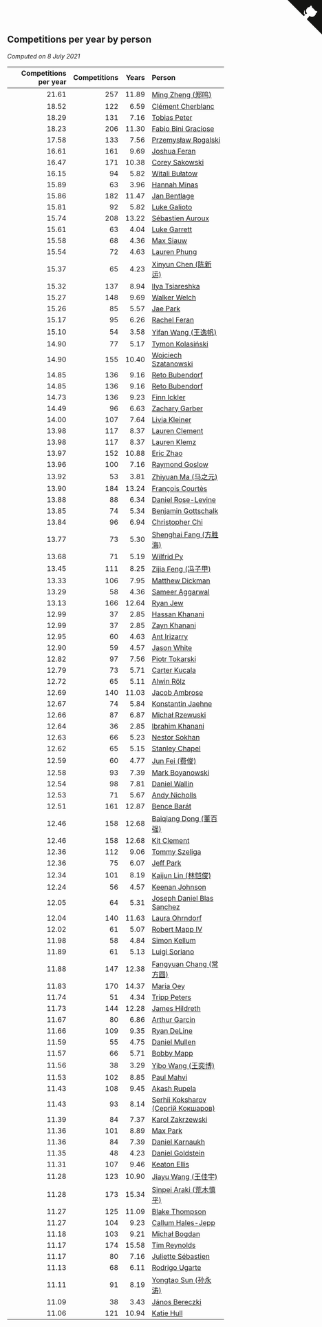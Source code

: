 ## Competitions per year by person

*Computed on  8 July 2021*

| Competitions per year | Competitions | Years | Person |
| ---: | ---: | ---: | :--- |
| 21.61 | 257 | 11.89 | [Ming Zheng (郑鸣)](https://www.worldcubeassociation.org/persons/2009ZHEN11) |
| 18.52 | 122 | 6.59 | [Clément Cherblanc](https://www.worldcubeassociation.org/persons/2014CHER05) |
| 18.29 | 131 | 7.16 | [Tobias Peter](https://www.worldcubeassociation.org/persons/2014PETE03) |
| 18.23 | 206 | 11.30 | [Fabio Bini Graciose](https://www.worldcubeassociation.org/persons/2010GRAC02) |
| 17.58 | 133 | 7.56 | [Przemysław Rogalski](https://www.worldcubeassociation.org/persons/2013ROGA02) |
| 16.61 | 161 | 9.69 | [Joshua Feran](https://www.worldcubeassociation.org/persons/2011FERA01) |
| 16.47 | 171 | 10.38 | [Corey Sakowski](https://www.worldcubeassociation.org/persons/2011SAKO01) |
| 16.15 | 94 | 5.82 | [Witali Bułatow](https://www.worldcubeassociation.org/persons/2015BUAT01) |
| 15.89 | 63 | 3.96 | [Hannah Minas](https://www.worldcubeassociation.org/persons/2017MINA04) |
| 15.86 | 182 | 11.47 | [Jan Bentlage](https://www.worldcubeassociation.org/persons/2010BENT01) |
| 15.81 | 92 | 5.82 | [Luke Galioto](https://www.worldcubeassociation.org/persons/2015GALI02) |
| 15.74 | 208 | 13.22 | [Sébastien Auroux](https://www.worldcubeassociation.org/persons/2008AURO01) |
| 15.61 | 63 | 4.04 | [Luke Garrett](https://www.worldcubeassociation.org/persons/2017GARR05) |
| 15.58 | 68 | 4.36 | [Max Siauw](https://www.worldcubeassociation.org/persons/2017SIAU02) |
| 15.54 | 72 | 4.63 | [Lauren Phung](https://www.worldcubeassociation.org/persons/2016PHUN02) |
| 15.37 | 65 | 4.23 | [Xinyun Chen (陈新运)](https://www.worldcubeassociation.org/persons/2017CHEN36) |
| 15.32 | 137 | 8.94 | [Ilya Tsiareshka](https://www.worldcubeassociation.org/persons/2012TERE01) |
| 15.27 | 148 | 9.69 | [Walker Welch](https://www.worldcubeassociation.org/persons/2011WELC01) |
| 15.26 | 85 | 5.57 | [Jae Park](https://www.worldcubeassociation.org/persons/2015PARK24) |
| 15.17 | 95 | 6.26 | [Rachel Feran](https://www.worldcubeassociation.org/persons/2015FERA01) |
| 15.10 | 54 | 3.58 | [Yifan Wang (王逸帆)](https://www.worldcubeassociation.org/persons/2017WANY29) |
| 14.90 | 77 | 5.17 | [Tymon Kolasiński](https://www.worldcubeassociation.org/persons/2016KOLA02) |
| 14.90 | 155 | 10.40 | [Wojciech Szatanowski](https://www.worldcubeassociation.org/persons/2011SZAT01) |
| 14.85 | 136 | 9.16 | [Reto Bubendorf](https://www.worldcubeassociation.org/persons/2012BUBE01) |
| 14.85 | 136 | 9.16 | [Reto Bubendorf](https://www.worldcubeassociation.org/persons/2012BUBE01) |
| 14.73 | 136 | 9.23 | [Finn Ickler](https://www.worldcubeassociation.org/persons/2012ICKL01) |
| 14.49 | 96 | 6.63 | [Zachary Garber](https://www.worldcubeassociation.org/persons/2014GARB01) |
| 14.00 | 107 | 7.64 | [Livia Kleiner](https://www.worldcubeassociation.org/persons/2013KLEI03) |
| 13.98 | 117 | 8.37 | [Lauren Clement](https://www.worldcubeassociation.org/persons/2013KLEM01) |
| 13.98 | 117 | 8.37 | [Lauren Klemz](https://www.worldcubeassociation.org/persons/2013KLEM01) |
| 13.97 | 152 | 10.88 | [Eric Zhao](https://www.worldcubeassociation.org/persons/2010ZHAO19) |
| 13.96 | 100 | 7.16 | [Raymond Goslow](https://www.worldcubeassociation.org/persons/2014GOSL01) |
| 13.92 | 53 | 3.81 | [Zhiyuan Ma (马之元)](https://www.worldcubeassociation.org/persons/2017MAZH04) |
| 13.90 | 184 | 13.24 | [François Courtès](https://www.worldcubeassociation.org/persons/2008COUR01) |
| 13.88 | 88 | 6.34 | [Daniel Rose-Levine](https://www.worldcubeassociation.org/persons/2015ROSE01) |
| 13.85 | 74 | 5.34 | [Benjamin Gottschalk](https://www.worldcubeassociation.org/persons/2016GOTT01) |
| 13.84 | 96 | 6.94 | [Christopher Chi](https://www.worldcubeassociation.org/persons/2014CHIC01) |
| 13.77 | 73 | 5.30 | [Shenghai Fang (方胜海)](https://www.worldcubeassociation.org/persons/2016FANG01) |
| 13.68 | 71 | 5.19 | [Wilfrid Py](https://www.worldcubeassociation.org/persons/2016PYWI01) |
| 13.45 | 111 | 8.25 | [Zijia Feng (冯子甲)](https://www.worldcubeassociation.org/persons/2013FENG02) |
| 13.33 | 106 | 7.95 | [Matthew Dickman](https://www.worldcubeassociation.org/persons/2013DICK01) |
| 13.29 | 58 | 4.36 | [Sameer Aggarwal](https://www.worldcubeassociation.org/persons/2017AGGA01) |
| 13.13 | 166 | 12.64 | [Ryan Jew](https://www.worldcubeassociation.org/persons/2008JEWR01) |
| 12.99 | 37 | 2.85 | [Hassan Khanani](https://www.worldcubeassociation.org/persons/2018KHAN26) |
| 12.99 | 37 | 2.85 | [Zayn Khanani](https://www.worldcubeassociation.org/persons/2018KHAN28) |
| 12.95 | 60 | 4.63 | [Ant Irizarry](https://www.worldcubeassociation.org/persons/2016IRIZ02) |
| 12.90 | 59 | 4.57 | [Jason White](https://www.worldcubeassociation.org/persons/2016WHIT16) |
| 12.82 | 97 | 7.56 | [Piotr Tokarski](https://www.worldcubeassociation.org/persons/2013TOKA01) |
| 12.79 | 73 | 5.71 | [Carter Kucala](https://www.worldcubeassociation.org/persons/2015KUCA01) |
| 12.72 | 65 | 5.11 | [Alwin Rölz](https://www.worldcubeassociation.org/persons/2016ROLZ01) |
| 12.69 | 140 | 11.03 | [Jacob Ambrose](https://www.worldcubeassociation.org/persons/2010AMBR01) |
| 12.67 | 74 | 5.84 | [Konstantin Jaehne](https://www.worldcubeassociation.org/persons/2015JAEH01) |
| 12.66 | 87 | 6.87 | [Michał Rzewuski](https://www.worldcubeassociation.org/persons/2014RZEW01) |
| 12.64 | 36 | 2.85 | [Ibrahim Khanani](https://www.worldcubeassociation.org/persons/2018KHAN27) |
| 12.63 | 66 | 5.23 | [Nestor Sokhan](https://www.worldcubeassociation.org/persons/2016SOKH01) |
| 12.62 | 65 | 5.15 | [Stanley Chapel](https://www.worldcubeassociation.org/persons/2016CHAP04) |
| 12.59 | 60 | 4.77 | [Jun Fei (费俊)](https://www.worldcubeassociation.org/persons/2016FEIJ02) |
| 12.58 | 93 | 7.39 | [Mark Boyanowski](https://www.worldcubeassociation.org/persons/2014BOYA01) |
| 12.54 | 98 | 7.81 | [Daniel Wallin](https://www.worldcubeassociation.org/persons/2013WALL03) |
| 12.53 | 71 | 5.67 | [Andy Nicholls](https://www.worldcubeassociation.org/persons/2015NICH04) |
| 12.51 | 161 | 12.87 | [Bence Barát](https://www.worldcubeassociation.org/persons/2008BARA01) |
| 12.46 | 158 | 12.68 | [Baiqiang Dong (董百强)](https://www.worldcubeassociation.org/persons/2008DONG06) |
| 12.46 | 158 | 12.68 | [Kit Clement](https://www.worldcubeassociation.org/persons/2008CLEM01) |
| 12.36 | 112 | 9.06 | [Tommy Szeliga](https://www.worldcubeassociation.org/persons/2012SZEL01) |
| 12.36 | 75 | 6.07 | [Jeff Park](https://www.worldcubeassociation.org/persons/2015PARK08) |
| 12.34 | 101 | 8.19 | [Kaijun Lin (林恺俊)](https://www.worldcubeassociation.org/persons/2013LINK01) |
| 12.24 | 56 | 4.57 | [Keenan Johnson](https://www.worldcubeassociation.org/persons/2016JOHN30) |
| 12.05 | 64 | 5.31 | [Joseph Daniel Blas Sanchez](https://www.worldcubeassociation.org/persons/2016SANC08) |
| 12.04 | 140 | 11.63 | [Laura Ohrndorf](https://www.worldcubeassociation.org/persons/2009OHRN01) |
| 12.02 | 61 | 5.07 | [Robert Mapp IV](https://www.worldcubeassociation.org/persons/2016IVRO01) |
| 11.98 | 58 | 4.84 | [Simon Kellum](https://www.worldcubeassociation.org/persons/2016KELL12) |
| 11.89 | 61 | 5.13 | [Luigi Soriano](https://www.worldcubeassociation.org/persons/2016SORI04) |
| 11.88 | 147 | 12.38 | [Fangyuan Chang (常方圆)](https://www.worldcubeassociation.org/persons/2009CHAN04) |
| 11.83 | 170 | 14.37 | [Maria Oey](https://www.worldcubeassociation.org/persons/2007OEYM01) |
| 11.74 | 51 | 4.34 | [Tripp Peters](https://www.worldcubeassociation.org/persons/2017PETE04) |
| 11.73 | 144 | 12.28 | [James Hildreth](https://www.worldcubeassociation.org/persons/2009HILD01) |
| 11.67 | 80 | 6.86 | [Arthur Garcin](https://www.worldcubeassociation.org/persons/2014GARC27) |
| 11.66 | 109 | 9.35 | [Ryan DeLine](https://www.worldcubeassociation.org/persons/2012DELI01) |
| 11.59 | 55 | 4.75 | [Daniel Mullen](https://www.worldcubeassociation.org/persons/2016MULL04) |
| 11.57 | 66 | 5.71 | [Bobby Mapp](https://www.worldcubeassociation.org/persons/2015MAPP01) |
| 11.56 | 38 | 3.29 | [Yibo Wang (王奕博)](https://www.worldcubeassociation.org/persons/2018WANG39) |
| 11.53 | 102 | 8.85 | [Paul Mahvi](https://www.worldcubeassociation.org/persons/2012MAHV01) |
| 11.43 | 108 | 9.45 | [Akash Rupela](https://www.worldcubeassociation.org/persons/2012RUPE01) |
| 11.43 | 93 | 8.14 | [Serhii Koksharov (Сергій Кокшаров)](https://www.worldcubeassociation.org/persons/2013KOKS01) |
| 11.39 | 84 | 7.37 | [Karol Zakrzewski](https://www.worldcubeassociation.org/persons/2014ZAKR01) |
| 11.36 | 101 | 8.89 | [Max Park](https://www.worldcubeassociation.org/persons/2012PARK03) |
| 11.36 | 84 | 7.39 | [Daniel Karnaukh](https://www.worldcubeassociation.org/persons/2014KARN02) |
| 11.35 | 48 | 4.23 | [Daniel Goldstein](https://www.worldcubeassociation.org/persons/2017GOLD01) |
| 11.31 | 107 | 9.46 | [Keaton Ellis](https://www.worldcubeassociation.org/persons/2012ELLI01) |
| 11.28 | 123 | 10.90 | [Jiayu Wang (王佳宇)](https://www.worldcubeassociation.org/persons/2010WANG53) |
| 11.28 | 173 | 15.34 | [Sinpei Araki (荒木慎平)](https://www.worldcubeassociation.org/persons/2006ARAK01) |
| 11.27 | 125 | 11.09 | [Blake Thompson](https://www.worldcubeassociation.org/persons/2010THOM03) |
| 11.27 | 104 | 9.23 | [Callum Hales-Jepp](https://www.worldcubeassociation.org/persons/2012HALE01) |
| 11.18 | 103 | 9.21 | [Michał Bogdan](https://www.worldcubeassociation.org/persons/2012BOGD01) |
| 11.17 | 174 | 15.58 | [Tim Reynolds](https://www.worldcubeassociation.org/persons/2005REYN01) |
| 11.17 | 80 | 7.16 | [Juliette Sébastien](https://www.worldcubeassociation.org/persons/2014SEBA01) |
| 11.13 | 68 | 6.11 | [Rodrigo Ugarte](https://www.worldcubeassociation.org/persons/2015UGAR01) |
| 11.11 | 91 | 8.19 | [Yongtao Sun (孙永涛)](https://www.worldcubeassociation.org/persons/2013SUNY02) |
| 11.09 | 38 | 3.43 | [János Bereczki](https://www.worldcubeassociation.org/persons/2018BERE01) |
| 11.06 | 121 | 10.94 | [Katie Hull](https://www.worldcubeassociation.org/persons/2010HULL01) |


<a href="https://github.com/jonatanklosko/wca_statistics" class="github-corner" aria-label="View source on Github"><svg width="80" height="80" viewBox="0 0 250 250" style="fill:#151513; color:#fff; position: absolute; top: 0; border: 0; right: 0;" aria-hidden="true"><path d="M0,0 L115,115 L130,115 L142,142 L250,250 L250,0 Z"></path><path d="M128.3,109.0 C113.8,99.7 119.0,89.6 119.0,89.6 C122.0,82.7 120.5,78.6 120.5,78.6 C119.2,72.0 123.4,76.3 123.4,76.3 C127.3,80.9 125.5,87.3 125.5,87.3 C122.9,97.6 130.6,101.9 134.4,103.2" fill="currentColor" style="transform-origin: 130px 106px;" class="octo-arm"></path><path d="M115.0,115.0 C114.9,115.1 118.7,116.5 119.8,115.4 L133.7,101.6 C136.9,99.2 139.9,98.4 142.2,98.6 C133.8,88.0 127.5,74.4 143.8,58.0 C148.5,53.4 154.0,51.2 159.7,51.0 C160.3,49.4 163.2,43.6 171.4,40.1 C171.4,40.1 176.1,42.5 178.8,56.2 C183.1,58.6 187.2,61.8 190.9,65.4 C194.5,69.0 197.7,73.2 200.1,77.6 C213.8,80.2 216.3,84.9 216.3,84.9 C212.7,93.1 206.9,96.0 205.4,96.6 C205.1,102.4 203.0,107.8 198.3,112.5 C181.9,128.9 168.3,122.5 157.7,114.1 C157.9,116.9 156.7,120.9 152.7,124.9 L141.0,136.5 C139.8,137.7 141.6,141.9 141.8,141.8 Z" fill="currentColor" class="octo-body"></path></svg></a><style>.github-corner:hover .octo-arm{animation:octocat-wave 560ms ease-in-out}@keyframes octocat-wave{0%,100%{transform:rotate(0)}20%,60%{transform:rotate(-25deg)}40%,80%{transform:rotate(10deg)}}@media (max-width:500px){.github-corner:hover .octo-arm{animation:none}.github-corner .octo-arm{animation:octocat-wave 560ms ease-in-out}}</style>
